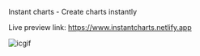 Instant charts - Create charts instantly

Live preview link: https://www.instantcharts.netlify.app

![icgif](https://user-images.githubusercontent.com/62028550/188451701-b3d0fe92-d954-4a95-b309-f0e3178f1122.gif)
